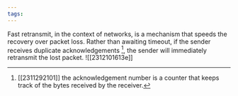 ```yaml
---
tags:
---
```

Fast retransmit, in the context of networks, is a mechanism that speeds the recovery over packet loss. Rather than awaiting timeout, if the sender receives duplicate acknowledgements [^2], the sender will immediately retransmit the lost packet.
![[2312101613e]]
[^2]: [[2311292101]] the acknowledgement number is a counter that keeps track of the bytes received by the receiver.
